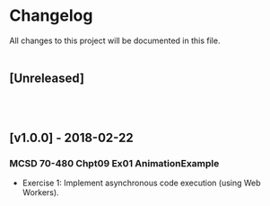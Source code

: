 # Changelog
All  changes to this project will be documented in this file.
<br/><br/>

## [Unreleased]
<br/><br/>


## [v1.0.0] - 2018-02-22
### MCSD 70-480 Chpt09 Ex01 AnimationExample
- Exercise 1: Implement asynchronous code execution (using Web Workers).
<br/><br/>
